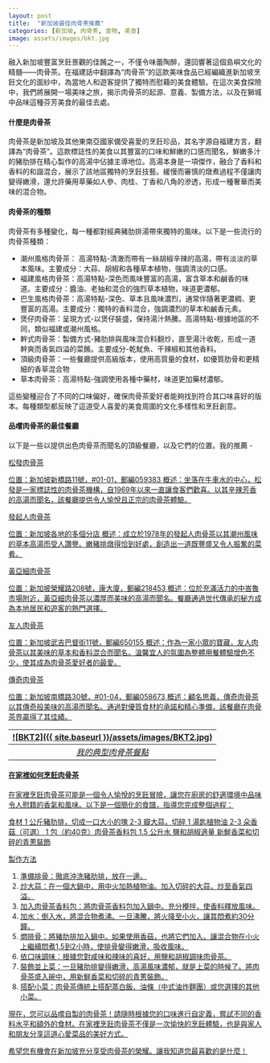 ```yaml
---
layout: post
title:  "新加坡最佳肉骨茶推薦"
categories: [新加坡, 肉骨茶, 食物, 美食]
image: assets/images/bkt.jpg
---
```

融入新加坡豐富烹飪景觀的佳餚之一，不僅令味蕾陶醉，還回響著這個島嶼文化的精髓——肉骨茶。在福建話中翻譯為“肉骨茶”的這款美味食品已經編織進新加坡烹飪文化的面紗中，為當地人和遊客提供了獨特而慰藉的美食體驗。在這次美食探險中，我們將展開一場美味之旅，揭示肉骨茶的起源、意義、製備方法，以及在獅城中品味這種芬芳美食的最佳去處。

#### 什麼是肉骨茶
肉骨茶是新加坡及其他東南亞國家備受喜愛的烹飪珍品，其名字源自福建方言，翻譯為“肉骨茶”。這款標誌性的美食以其豐富的口味和鮮嫩的口感而聞名，鮮嫩多汁的豬肋排在精心製作的高湯中佔據主導地位。高湯本身是一項傑作，融合了香料和香料的和諧混合，展示了該地區獨特的烹飪技藝。緩慢而審慎的燉煮過程不僅讓肉變得嫩滑，還允許藥用草藥如人參、肉桂、丁香和八角的滲透，形成一種奢華而美味的混合物。

#### 肉骨茶的種類
肉骨茶有多種變化，每一種都對經典豬肋排湯帶來獨特的風味。以下是一些流行的肉骨茶種類：
+ 潮州風格肉骨茶： 高湯特點-清澈而帶有一絲胡椒辛辣的高湯，帶有淡淡的草本風味。主要成分：大蒜、胡椒和各種草本植物，強調清淡的口感。
+ 福建風格肉骨茶：高湯特點-深色而風味豐富的高湯，富含草本和鹹香的味道。主要成分：醬油、老抽和混合的強烈草本植物，味道更濃郁。
+ 巴生風格肉骨茶：高湯特點-深色、草本且風味濃烈，通常伴隨著更濃稠、更豐富的高湯。主要成分：獨特的香料混合，強調濃烈的草本和鹹香元素。
+ 煲仔肉骨茶：呈現方式-以煲仔裝盛，保持湯汁熱騰。高湯特點-根據地區的不同，類似福建或潮州風格。
+ 幹式肉骨茶：製備方式-豬肋排與風味混合料翻炒，直至湯汁收乾，形成一道幹爽而香氣四溢的菜餚。主要成分-乾魷魚、干辣椒和其他香料。
+ 頂級肉骨茶：一些餐廳提供高級版本，使用高質量的食材，如優質肋骨和更精細的香草混合物
+ 草本肉骨茶：高湯特點-強調使用各種中藥材，味道更加藥材濃郁。

這些變種迎合了不同的口味偏好，確保肉骨茶愛好者能夠找到符合其口味喜好的版本。每種類型都反映了這道受人喜愛的美食周圍的文化多樣性和烹飪創意。

#### 品嚐肉骨茶的最佳餐廳
以下是一些以提供出色肉骨茶而聞名的頂級餐廳，以及它們的位置。我的推薦 -

<u>松發肉骨茶<u>

位置：新加坡新橋路11號，#01-01，郵編059383
概述：坐落在牛車水的中心，松發是一家標誌性的肉骨茶機構，自1969年以來一直讓食客們歡喜。以其辛辣芳香的高湯而聞名，該餐廳提供令人愉悅且正宗的肉骨茶體驗。

<u>發起人肉骨茶<u>

位置：新加坡各地的多個分店
概述：成立於1978年的發起人肉骨茶以其潮州風味的草本高湯而受人讚譽。嫩豬排燉得恰到好處，創造出一道既豐盛又令人振奮的菜肴。

<u>黃亞細肉骨茶<u>

位置：新加坡榮耀路208號，康大廈，郵編218453
概述：位於充滿活力的中峇魯市場附近，黃亞細肉骨茶以濃厚而美味的高湯而聞名。餐廳通過世代傳承的秘方成為本地居民和遊客的熱門選擇。

<u>友人肉骨茶<u>

位置：新加坡武吉巴督街11號，郵編650155
概述：作為一家小眾的寶藏，友人肉骨茶以其美味的草本和香料混合而聞名。溫馨宜人的氛圍為整體用餐體驗增色不少，使其成為肉骨茶愛好者的最愛。

<u>傳奇肉骨茶<u>

位置：新加坡南橋路30號，#01-04，郵編058673
概述：顧名思義，傳奇肉骨茶以其傳奇般美味的高湯而聞名。通過對優質食材的承諾和精心準備，該餐廳在肉骨茶界贏得了其佳績。

| ![BKT2]({{ site.baseurl }}/assets/images/BKT2.jpg)
|:--:| 
|  *我的典型肉骨茶餐點*  |

#### 在家裡如何烹飪肉骨茶

在家裡烹飪肉骨茶可能是一個令人愉悅的烹飪冒險，讓您在廚房的舒適環境中品味令人慰籍的香氣和風味。以下是一個簡化的食譜，指導您完成整個過程：

<u>食材<u>
1 公斤豬肋排，切成一口大小的塊
2-3 瓣大蒜，切碎
1 湯匙植物油
2-3 朵香菇（可選）
1 包（約40克）肉骨茶香料包
1.5 公升水
鹽和胡椒適量
新鮮香菜和切碎的青蔥裝飾

<u>製作方法<u>

1. 準備排骨：徹底沖洗豬肋排，放在一邊。
2. 炒大蒜：在一個大鍋中，用中火加熱植物油。加入切碎的大蒜，炒至香氣四溢。
3. 加入肉骨茶香料包：將肉骨茶香料包加入鍋中。充分攪拌，使香料釋放風味。
4. 加水：倒入水，將混合物煮沸。一旦沸騰，將火降至小火，讓其悶煮約30分鐘。
5. 燜排骨：將豬肋排加入鍋中。如果使用香菇，也將它們加入。讓混合物在小火上繼續悶煮1.5到2小時，使排骨變得嫩滑，吸收風味。
6. 依口味調味：根據您對咸味和辣味的喜好，用鹽和胡椒調味肉骨茶。
7. 裝飾並上菜：一旦豬肋排變得嫩滑，高湯風味濃郁，就是上菜的時候了。將肉骨茶盛入碗中，用新鮮香菜和切碎的青蔥裝飾。
8. 搭配小菜：肉骨茶傳統上搭配蒸白飯、油條（中式油炸麵團）或您選擇的其他小菜。

現在，您可以品嚐自製的肉骨茶！請隨時根據您的口味進行自定義，嘗試不同的香料水平和額外的食材。在家裡烹飪肉骨茶不僅是一次愉快的烹飪體驗，也是與家人和朋友分享這道心愛菜品的美好方式。

希望您有機會在新加坡充分享受肉骨茶的榮耀。讓我知道您最喜歡的是什麼！